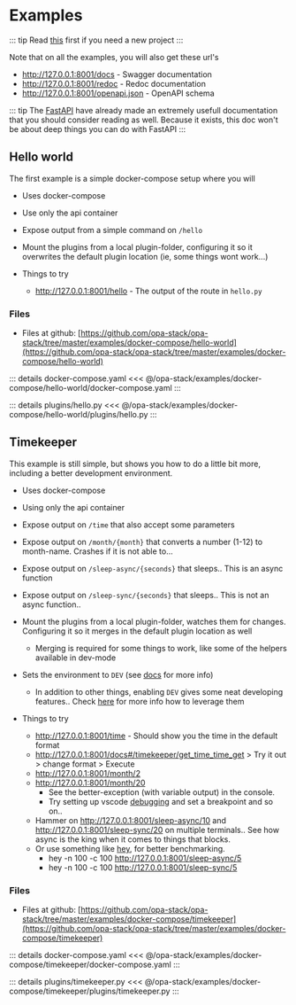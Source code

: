 # Examples

::: tip
Read [this](./new-project) first if you need a new project
:::

Note that on all the examples, you will also get these url's

* http://127.0.0.1:8001/docs - Swagger documentation
* http://127.0.0.1:8001/redoc - Redoc documentation
* http://127.0.0.1:8001/openapi.json - OpenAPI schema

::: tip
The [FastAPI](https://fastapi.tiangolo.com/) have already made an extremely usefull documentation that you should consider reading as well.
Because it exists, this doc won't be about deep things you can do with FastAPI
:::

## Hello world

The first example is a simple docker-compose setup where you will

* Uses docker-compose
* Use only the api container
* Expose output from a simple command on `/hello`
* Mount the plugins from a local plugin-folder, configuring it so it overwrites the default plugin location (ie, some things wont work...)

* Things to try
  * http://127.0.0.1:8001/hello - The output of the route in `hello.py`

### Files

* Files at github: [https://github.com/opa-stack/opa-stack/tree/master/examples/docker-compose/hello-world](https://github.com/opa-stack/opa-stack/tree/master/examples/docker-compose/hello-world)

::: details docker-compose.yaml
<<< @/opa-stack/examples/docker-compose/hello-world/docker-compose.yaml
:::

::: details plugins/hello.py
<<< @/opa-stack/examples/docker-compose/hello-world/plugins/hello.py
:::

## Timekeeper

This example is still simple, but shows you how to do a little bit more, including a better development environment.

* Uses docker-compose
* Using only the api container
* Expose output on `/time` that also accept some parameters
* Expose output on `/month/{month}` that converts a number (1-12) to month-name. Crashes if it is not able to...
* Expose output on `/sleep-async/{seconds}` that sleeps.. This is an async function
* Expose output on `/sleep-sync/{seconds}` that sleeps.. This is not an async function..
* Mount the plugins from a local plugin-folder, watches them for changes. Configuring it so it merges in the default plugin location as well
  * Merging is required for some things to work, like some of the helpers available in dev-mode
* Sets the environment to `DEV` (see [docs](api/configuration.html#dev) for more info)
  * In addition to other things, enabling `DEV` gives some neat developing features.. Check [here](development.html#development-mode-env-dev) for more info how to leverage them

* Things to try
  * http://127.0.0.1:8001/time - Should show you the time in the default format
  * http://127.0.0.1:8001/docs#/timekeeper/get_time_time_get > Try it out > change format > Execute
  * http://127.0.0.1:8001/month/2
  * http://127.0.0.1:8001/month/20
    * See the better-exception (with variable output) in the console.
    * Try setting up vscode [debugging](development.html#PTVSD) and set a breakpoint and so on..
  * Hammer on http://127.0.0.1:8001/sleep-async/10 and http://127.0.0.1:8001/sleep-sync/20 on multiple terminals.. See how async is the king when it comes to things that blocks.
  * Or use something like [hey](https://github.com/rakyll/hey), for better benchmarking.
    * hey -n 100 -c 100 http://127.0.0.1:8001/sleep-async/5
    * hey -n 100 -c 100 http://127.0.0.1:8001/sleep-sync/5

### Files

* Files at github: [https://github.com/opa-stack/opa-stack/tree/master/examples/docker-compose/timekeeper](https://github.com/opa-stack/opa-stack/tree/master/examples/docker-compose/timekeeper)

::: details docker-compose.yaml
<<< @/opa-stack/examples/docker-compose/timekeeper/docker-compose.yaml
:::

::: details plugins/timekeeper.py
<<< @/opa-stack/examples/docker-compose/timekeeper/plugins/timekeeper.py
:::